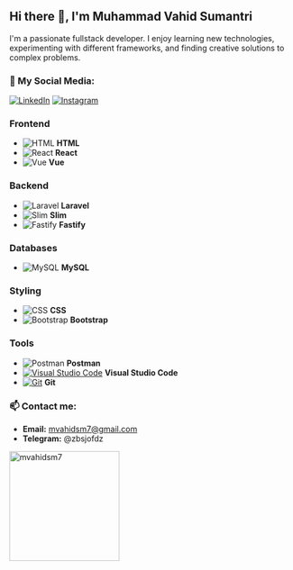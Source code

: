 ## Hi there 👋, I'm Muhammad Vahid Sumantri

I'm a passionate fullstack developer. I enjoy learning new technologies, experimenting with different frameworks, and finding creative solutions to complex problems.


### 💼 My Social Media:
[![LinkedIn](https://img.shields.io/badge/LinkedIn-blue?style=for-the-badge&logo=linkedin&logoColor=white)](https://www.linkedin.com/in/mvahidsm/)
[![Instagram](https://img.shields.io/badge/Instagram-%23E4405F.svg?&style=for-the-badge&logo=instagram&logoColor=white)](https://www.instagram.com/mvahidsm/)

### **Frontend**

- ![HTML](https://img.shields.io/badge/-HTML5-E34F26?style=flat&logo=html5&logoColor=white) **HTML**
- ![React](https://img.shields.io/badge/-React-20232A?style=flat&logo=react) **React**
- ![Vue](https://img.shields.io/badge/Vue.js-35495E?style=flat&logo=bootstrap&logoColor=4FC08D) **Vue**

### **Backend**

-  ![Laravel](https://img.shields.io/badge/-Laravel-EF3E3E?style=flat&logo=laravel&logoColor=white) **Laravel**
-  ![Slim](https://img.shields.io/badge/php-%23777BB4.svg?&logo=php&logoColor=white) **Slim**
-  ![Fastify](https://img.shields.io/badge/-Fastify-000000?style=flat&logo=fastify&logoColor=white) **Fastify**

### **Databases**

- ![MySQL](https://img.shields.io/badge/-MySQL-4479A1?style=flat&logo=mysql&logoColor=white) **MySQL**

### **Styling**
- ![CSS](https://img.shields.io/badge/-CSS3-1572B6?style=flat&logo=css3&logoColor=white) **CSS**
- ![Bootstrap](https://img.shields.io/badge/-Bootstrap-563D7C?style=flat&logo=bootstrap&logoColor=white) **Bootstrap**

### **Tools**
- ![Postman](https://img.shields.io/badge/-Postman-FF6C37?style=flat&logo=postman&logoColor=white) **Postman**
- [![Visual Studio Code](https://custom-icon-badges.demolab.com/badge/Visual%20Studio%20Code-0078d7.svg?logo=vsc&logoColor=white)](#) **Visual Studio Code**
- [![Git](https://img.shields.io/badge/Git-F05032?logo=git&logoColor=fff)](#) **Git**

### 📫 Contact me:
- **Email:** mvahidsm7@gmail.com
- **Telegram:** @zbsjofdz

<p><img align="left" src="https://github-readme-stats.vercel.app/api/top-langs?username=mvahidsm7&show_icons=true&theme=highcontrast&locale=en&layout=compact" alt="mvahidsm7" height="195px" /></p>

